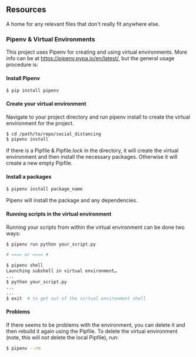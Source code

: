 ## Resources
A home for any relevant files that don't really fit anywhere else.

### Pipenv & Virtual Environments
This project uses Pipenv for creating and using virtual environments. More info can be at https://pipenv.pypa.io/en/latest/, but the general usage procedure is:

#### Install Pipenv

```Shell
$ pip install pipenv
```

#### Create your virtual environment
Navigate to your project directory and run pipenv install to create the virtual environment for the project.

```bash
$ cd /path/to/repo/social_distancing
$ pipenv install
```

If there is a Pipfile & Pipfile.lock in the directory, it will create the virtual environment and then install the necessary packages.
Otherwise it will create a new empty Pipfile.

#### Install a packages

```bash
$ pipenv install package_name
```

Pipenv will install the package and any dependencies.

#### Running scripts in the virtual environment
Running your scripts from within the virtual environment can be done two ways:

```bash
$ pipenv run python your_script.py

# ==== or ==== #

$ pipenv shell
Launching subshell in virtual environment…
...
$ python your_script.py
...
...
$ exit  # to get out of the virtual environment shell
```

#### Problems
If there seems to be problems with the environment, you can delete it and then rebuild it again using the Pipfile.
To delete the virtual environment (note, this will *not* delete the local Pipfile), run:

```bash
$ pipenv --rm
```
